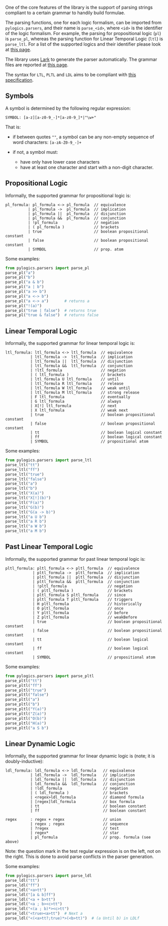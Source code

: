 One of the core features of the library is 
the support of parsing strings 
compliant to a certain grammar 
to handily build formulae.

The parsing functions, one for each logic formalism, 
can be imported from `pylogics.parsers`, and their
name is `parse_<id>`, where `<id>` is the 
identifier of the logic formalism.
For example, the parsing for propositional logic (`pl`)
is `parse_pl`, whereas the parsing function
for Linear Temporal Logic (`ltl`) is `parse_ltl`.
For a list of the supported logics and their identifier 
please look at [this page](supported_logics.md).

The library uses [Lark](https://lark-parser.readthedocs.io/en/latest/)
to generate the parser automatically.
The grammar files are reported at [this page](grammars.md).

The syntax for `LTL`, `PLTL` and `LDL`
aims to be compliant with 
[this specification](https://marcofavorito.me/tl-grammars/v/7d9a17267fbf525d9a6a1beb92a46f05cf652db6/).


## Symbols

A symbol is determined by the following regular expression:

```
SYMBOL: [a-z][a-z0-9_-]*[a-z0-9_]*|"\w+"
```

That is:

- if between quotes `""`, a symbol can be any 
  non-empty sequence of word characters: `[a-zA-Z0-9_-]+`
- if not, a symbol must:
  
    - have only have lower case characters
    - have at least one character and start with a non-digit character.


## Propositional Logic

Informally, the supported grammar for propositional logic is: 
```
pl_formula: pl_formula <-> pl_formula  // equivalence
          | pl_formula ->  pl_formula  // implication 
          | pl_formula ||  pl_formula  // disjunction 
          | pl_formula &&  pl_formula  // conjunction 
          | !pl_formula                // negation
          | ( pl_formula )             // brackets 
          | true                       // boolean propositional constant
          | false                      // boolean propositional constant
          | SYMBOL                     // prop. atom
```

Some examples:
```python
from pylogics.parsers import parse_pl
parse_pl("a")
parse_pl("b")
parse_pl("a & b")
parse_pl("a | b")
parse_pl("a >> b")
parse_pl("a <-> b")
parse_pl("a <-> a")       # returns a
parse_pl("!(a)")
parse_pl("true | false")  # returns true
parse_pl("true & false")  # returns false
```

## Linear Temporal Logic

Informally, the supported grammar for linear temporal logic is: 
```
ltl_formula: ltl_formula <-> ltl_formula  // equivalence
           | ltl_formula ->  ltl_formula  // implication 
           | ltl_formula ||  ltl_formula  // disjunction 
           | ltl_formula &&  ltl_formula  // conjunction 
           | !ltl_formula                 // negation
           | ( ltl_formula )              // brackets
           | ltl_formula U ltl_formula    // until 
           | ltl_formula R ltl_formula    // release 
           | ltl_formula W ltl_formula    // weak until 
           | ltl_formula M ltl_formula    // strong release 
           | F ltl_formula                // eventually 
           | G ltl_formula                // always 
           | X[!] ltl_formula             // next 
           | X ltl_formula                // weak next 
           | true                         // boolean propositional constant
           | false                        // boolean propositional constant
           | tt                           // boolean logical constant
           | ff                           // boolean logical constant
           | SYMBOL                       // propositional atom
```

Some examples:
```python
from pylogics.parsers import parse_ltl
parse_ltl("tt")
parse_ltl("ff")
parse_ltl("true")
parse_ltl("false")
parse_ltl("a")
parse_ltl("b")
parse_ltl("X(a)")
parse_ltl("X[!](b)")
parse_ltl("F(a)")
parse_ltl("G(b)")
parse_ltl("G(a -> b)")
parse_ltl("a U b")
parse_ltl("a R b")
parse_ltl("a W b")
parse_ltl("a M b")
```

## Past Linear Temporal Logic

Informally, the supported grammar for past linear temporal logic is: 
```
pltl_formula: pltl_formula <-> pltl_formula  // equivalence
            | pltl_formula ->  pltl_formula  // implication 
            | pltl_formula ||  pltl_formula  // disjunction 
            | pltl_formula &&  pltl_formula  // conjunction 
            | !pltl_formula                  // negation
            | ( pltl_formula )               // brackets
            | pltl_formula S pltl_formula    // since 
            | pltl_formula T pltl_formula    // triggers 
            | H pltl_formula                 // historically
            | O pltl_formula                 // once 
            | Y pltl_formula                 // before 
            | Z pltl_formula                 // weakBefore 
            | true                           // boolean propositional constant
            | false                          // boolean propositional constant
            | tt                             // boolean logical constant
            | ff                             // boolean logical constant
            | SYMBOL                         // propositional atom
```

Some examples:
```python
from pylogics.parsers import parse_pltl
parse_pltl("tt")
parse_pltl("ff")
parse_pltl("true")
parse_pltl("false")
parse_pltl("a")
parse_pltl("b")
parse_pltl("Y(a)")
parse_pltl("Z(a)")
parse_pltl("O(b)")
parse_pltl("H(a)")
parse_pltl("a S b")
```

## Linear Dynamic Logic

Informally, the supported grammar for linear dynamic logic is
(note; it is doubly-inductive): 
```
ldl_formula: ldl_formula <-> ldl_formula   // equivalence
           | ldl_formula ->  ldl_formula   // implication 
           | ldl_formula ||  ldl_formula   // disjunction 
           | ldl_formula &&  ldl_formula   // conjunction 
           | !ldl_formula                  // negation
           | ( ldl_formula )               // brackets
           | <regex>ldl_formula            // diamond formula
           | [regex]ldl_formula            // box formula
           | tt                            // boolean constant
           | ff                            // boolean constant

regex      : regex + regex                 // union 
           | regex ; regex                 // sequence 
           | ?regex                        // test 
           | regex*                        // star 
           | pl_formula                    // prop. formula (see above) 
```

Note: the question mark in the test regular expression 
is on the left, not on the right. This is done
to avoid parse conflicts in the parser generation.

Some examples:
```python
from pylogics.parsers import parse_ldl
parse_ldl("tt")
parse_ldl("ff")
parse_ldl("<a>tt")
parse_ldl("[a & b]ff")
parse_ldl("<a + b>tt")
parse_ldl("<a ; b><c>tt")
parse_ldl("<(a ; b)*><c>tt")
parse_ldl("<true><a>tt")  # Next a
parse_ldl("<(<a>tt?;true)*>(<b>tt)")  # (a Until b) in LDLf
```
